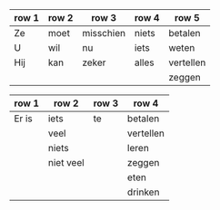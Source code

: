 | row 1 | row 2 | row 3     | row 4 | row 5     |
| ----- | ----- | --------- | ----- | --------- |
| Ze    | moet  | misschien | niets | betalen   |
| U     | wil   | nu        | iets  | weten     |
| Hij   | kan   | zeker     | alles | vertellen |
|       |       |           |       | zeggen    |

| row 1 | row 2     | row 3 | row 4     |
| ----- | --------- | ----- | --------- |
| Er is | iets      | te    | betalen   |
|       | veel      |       | vertellen |
|       | niets     |       | leren     |
|       | niet veel |       | zeggen    |
|       |           |       | eten      |
|       |           |       | drinken   |
